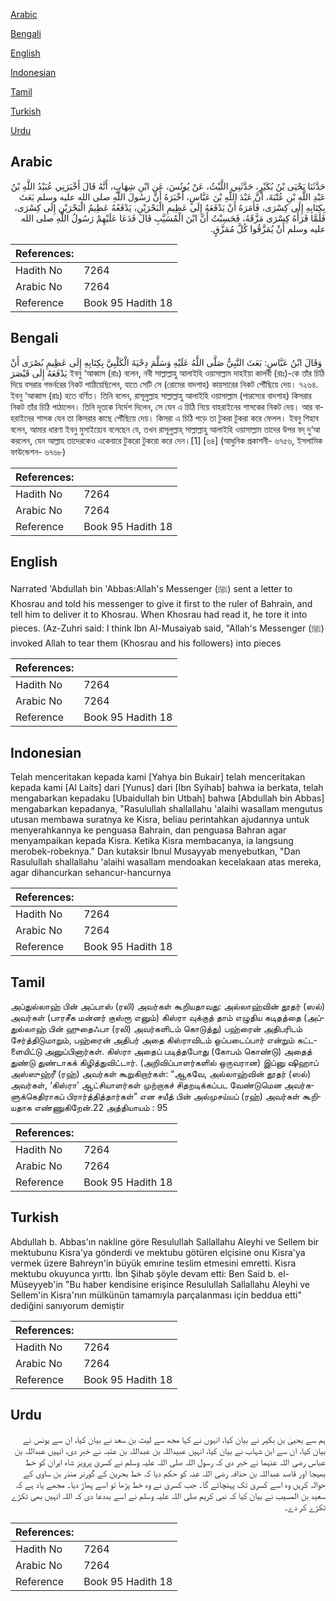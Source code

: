 [Arabic](#arabic)

[Bengali](#bengali)

[English](#english)

[Indonesian](#indonesian)

[Tamil](#tamil)

[Turkish](#turkish)

[Urdu](#urdu)

## Arabic


<div dir="rtl" lang="ar" style={{fontSize:'larger',backgroundColor:'#f8f9fa',padding:20}}>
حَدَّثَنَا يَحْيَى بْنُ بُكَيْرٍ، حَدَّثَنِي اللَّيْثُ، عَنْ يُونُسَ، عَنِ ابْنِ شِهَابٍ، أَنَّهُ قَالَ أَخْبَرَنِي عُبَيْدُ اللَّهِ بْنُ عَبْدِ اللَّهِ بْنِ عُتْبَةَ، أَنَّ عَبْدَ اللَّهِ بْنَ عَبَّاسٍ، أَخْبَرَهُ أَنَّ رَسُولَ اللَّهِ صلى الله عليه وسلم بَعَثَ بِكِتَابِهِ إِلَى كِسْرَى، فَأَمَرَهُ أَنْ يَدْفَعَهُ إِلَى عَظِيمِ الْبَحْرَيْنِ، يَدْفَعُهُ عَظِيمُ الْبَحْرَيْنِ إِلَى كِسْرَى، فَلَمَّا قَرَأَهُ كِسْرَى مَزَّقَهُ، فَحَسِبْتُ أَنَّ ابْنَ الْمُسَيَّبِ قَالَ فَدَعَا عَلَيْهِمْ رَسُولُ اللَّهِ صلى الله عليه وسلم أَنْ يُمَزَّقُوا كُلَّ مُمَزَّقٍ‏.‏
</div>
<div style={{backgroundColor:'#f8f9fa',padding:20, marginBottom: 10}}><table> <thead> <tr> <th>References:</th> <th></th> </tr> </thead> <tbody><tr><td>Hadith No</td><td>7264</td></tr><tr><td>Arabic No</td><td>7264</td></tr><tr><td>Reference</td><td>Book 95 Hadith 18</td></tr></tbody></table></div>

## Bengali


<div dir="ltr" lang="bn" style={{fontSize:'larger',backgroundColor:'#f8f9fa',padding:20}}>
وَقَالَ ابْنُ عَبَّاسٍ: بَعَثَ النَّبِيُّ صَلَّى اللَّهُ عَلَيْهِ وَسَلَّمَ دِحْيَةَ الْكَلْبِيَّ بِكِتَابِهِ إِلَى عَظِيمِ بُصْرَى أَنْ يَدْفَعَهُ إِلَى قَيْصَرَ ইবনু ‘আব্বাস (রাঃ) বলেন, নবী সাল্লাল্লাহু আলাইহি ওয়াসাল্লাম দাহইয়া কালবী (রাঃ)-কে তাঁর চিঠি দিয়ে বসরার গভর্নরের নিকট পাঠিয়েছিলেন, যাতে সেটি সে (রোমের বাদশাহ) কায়সারের নিকট পৌঁছিয়ে দেয়। ৭২৬৪. ইবনু ‘আব্বাস (রাঃ) হতে বর্ণিত। তিনি বলেন, রাসূলুল্লাহ সাল্লাল্লাহু আলাইহি ওয়াসাল্লাম (পারস্যের বাদশাহ) কিসরার নিকট তাঁর চিঠি পাঠালেন। তিনি দূতকে নির্দেশ দিলেন, সে যেন এ চিঠি নিয়ে বাহরাইনের শাসকের নিকট দেয়। আর বাহরাইনের শাসক যেন তা কিসরার কাছে পৌঁছিয়ে দেয়। কিসরা এ চিঠি পড়ে তা টুকরা টুকরা করে ফেলল। ইবনু শিহাব বলেন, আমার ধারণা ইবনু মুসাইয়্যেব বলেছেন যে, তখন রাসূলুল্লাহ্ সাল্লাল্লাহু আলাইহি ওয়াসাল্লাম তাদের উপর বদ্ দু‘আ করলেন, যেন আল্লাহ তাদেরকেও একেবারে টুকরো টুকরো করে দেন।[1] [৬৪] (আধুনিক প্রকাশনী- ৬৭৫৬, ইসলামিক ফাউন্ডেশন- ৬৭৬৮)
</div>
<div style={{backgroundColor:'#f8f9fa',padding:20, marginBottom: 10}}><table> <thead> <tr> <th>References:</th> <th></th> </tr> </thead> <tbody><tr><td>Hadith No</td><td>7264</td></tr><tr><td>Arabic No</td><td>7264</td></tr><tr><td>Reference</td><td>Book 95 Hadith 18</td></tr></tbody></table></div>

## English


<div dir="ltr" lang="en" style={{fontSize:'larger',backgroundColor:'#f8f9fa',padding:20}}>
Narrated 'Abdullah bin 'Abbas:Allah's Messenger (ﷺ) sent a letter to Khosrau and told his messenger to give it first to the ruler of Bahrain, and tell him to deliver it to Khosrau. When Khosrau had read it, he tore it into pieces. (Az-Zuhri said: I think Ibn Al-Musaiyab said, "Allah's Messenger (ﷺ) invoked Allah to tear them (Khosrau and his followers) into pieces
</div>
<div style={{backgroundColor:'#f8f9fa',padding:20, marginBottom: 10}}><table> <thead> <tr> <th>References:</th> <th></th> </tr> </thead> <tbody><tr><td>Hadith No</td><td>7264</td></tr><tr><td>Arabic No</td><td>7264</td></tr><tr><td>Reference</td><td>Book 95 Hadith 18</td></tr></tbody></table></div>

## Indonesian


<div dir="ltr" lang="id" style={{fontSize:'larger',backgroundColor:'#f8f9fa',padding:20}}>
Telah menceritakan kepada kami [Yahya bin Bukair] telah menceritakan kepada kami [Al Laits] dari [Yunus] dari [Ibn Syihab] bahwa ia berkata, telah mengabarkan kepadaku [Ubaidullah bin Utbah] bahwa [Abdullah bin Abbas] mengabarkan kepadanya, "Rasulullah shallallahu 'alaihi wasallam mengutus utusan membawa suratnya ke Kisra, beliau perintahkan ajudannya untuk menyerahkannya ke penguasa Bahrain, dan penguasa Bahran agar menyampaikan kepada Kisra. Ketika Kisra membacanya, ia langsung merobek-robeknya." Dan kutaksir Ibnul Musayyab menyebutkan, "Dan Rasulullah shallallahu 'alaihi wasallam mendoakan kecelakaan atas mereka, agar dihancurkan sehancur-hancurnya
</div>
<div style={{backgroundColor:'#f8f9fa',padding:20, marginBottom: 10}}><table> <thead> <tr> <th>References:</th> <th></th> </tr> </thead> <tbody><tr><td>Hadith No</td><td>7264</td></tr><tr><td>Arabic No</td><td>7264</td></tr><tr><td>Reference</td><td>Book 95 Hadith 18</td></tr></tbody></table></div>

## Tamil


<div dir="ltr" lang="ta" style={{fontSize:'larger',backgroundColor:'#f8f9fa',padding:20}}>
அப்துல்லாஹ் பின் அப்பாஸ் (ரலி) அவர்கள் கூறியதாவது: அல்லாஹ்வின் தூதர் (ஸல்) அவர்கள் (பாரசீக மன்னர் குஸ்ரூ எனும்) கிஸ்ரா வுக்குத் தாம் எழுதிய கடிதத்தை (அப்துல்லாஹ் பின் ஹுதைஃபா (ரலி) அவர்களிடம் கொடுத்து) பஹ்ரைன் அதிபரிடம் சேர்த்திடுமாறும், பஹ்ரைன் அதிபர் அதை கிஸ்ராவிடம் ஒப்படைப்பார் என்றும் கட்டளையிட்டு அனுப்பினார்கள். கிஸ்ரா அதைப் படித்தபோது (கோபம் கொண்டு) அதைத் துண்டு துண்டாகக் கிழித்துவிட்டார். (அறிவிப்பாளர்களில் ஒருவரான) இப்னு ஷிஹாப் அஸ்ஸுஹ்ரீ (ரஹ்) அவர்கள் கூறுகிறார்கள்: “ஆகவே, அல்லாஹ்வின் தூதர் (ஸல்) அவர்கள், ‘கிஸ்ரா’ ஆட்சியாளர்கள் முற்றாகச் சிதறடிக்கப்பட வேண்டுமென அவர்களுக்கெதிராகப் பிரார்த்தித்தார்கள்” என சயீத் பின் அல்முசய்யப் (ரஹ்) அவர்கள் கூறியதாக எண்ணுகிறேன்.22 அத்தியாயம் : 95
</div>
<div style={{backgroundColor:'#f8f9fa',padding:20, marginBottom: 10}}><table> <thead> <tr> <th>References:</th> <th></th> </tr> </thead> <tbody><tr><td>Hadith No</td><td>7264</td></tr><tr><td>Arabic No</td><td>7264</td></tr><tr><td>Reference</td><td>Book 95 Hadith 18</td></tr></tbody></table></div>

## Turkish


<div dir="ltr" lang="tr" style={{fontSize:'larger',backgroundColor:'#f8f9fa',padding:20}}>
Abdullah b. Abbas'ın nakline göre Resulullah Sallallahu Aleyhi ve Sellem bir mektubunu Kisra'ya gönderdi ve mektubu götüren elçisine onu Kisra'ya vermek üzere Bahreyn'in büyük emırine teslim etmesini emretti. Kisra mektubu okuyunca yırttı. İbn Şihab şöyle devam etti: Ben Said b. el-Müseyyeb'in "Bu haber kendisine erişince Resulullah Sallallahu Aleyhi ve Sellem'in Kisra'nın mülkünün tamamıyla parçalanması için beddua etti" dediğini sanıyorum demiştir
</div>
<div style={{backgroundColor:'#f8f9fa',padding:20, marginBottom: 10}}><table> <thead> <tr> <th>References:</th> <th></th> </tr> </thead> <tbody><tr><td>Hadith No</td><td>7264</td></tr><tr><td>Arabic No</td><td>7264</td></tr><tr><td>Reference</td><td>Book 95 Hadith 18</td></tr></tbody></table></div>

## Urdu


<div dir="rtl" lang="ur" style={{fontSize:'larger',backgroundColor:'#f8f9fa',padding:20}}>
ہم سے یحییٰ بن بکیر نے بیان کیا، انہوں نے کہا مجھ سے لیث بن سعد نے بیان کیا، ان سے یونس نے بیان کیا، ان سے ابن شہاب نے بیان کیا، انہیں عبیداللہ بن عبداللہ بن عتبہ نے خبر دی، انہیں عبداللہ بن عباس رضی اللہ عنہما نے خبر دی کہ رسول اللہ صلی اللہ علیہ وسلم نے کسریٰ پرویز شاہ ایران کو خط بھیجا اور قاصد عبداللہ بن حذافہ رضی اللہ عنہ کو حکم دیا کہ خط بحرین کے گورنر منذر بن ساوی کے حوالہ کریں وہ اسے کسریٰ تک پہنچائے گا۔ جب کسریٰ نے وہ خط پڑھا تو اسے پھاڑ دیا۔ مجھے یاد ہے کہ سعید بن المسیب نے بیان کیا کہ نبی کریم صلی اللہ علیہ وسلم نے اسے بددعا دی کہ اللہ انہیں بھی ٹکڑے ٹکڑے کر دے۔
</div>
<div style={{backgroundColor:'#f8f9fa',padding:20, marginBottom: 10}}><table> <thead> <tr> <th>References:</th> <th></th> </tr> </thead> <tbody><tr><td>Hadith No</td><td>7264</td></tr><tr><td>Arabic No</td><td>7264</td></tr><tr><td>Reference</td><td>Book 95 Hadith 18</td></tr></tbody></table></div>